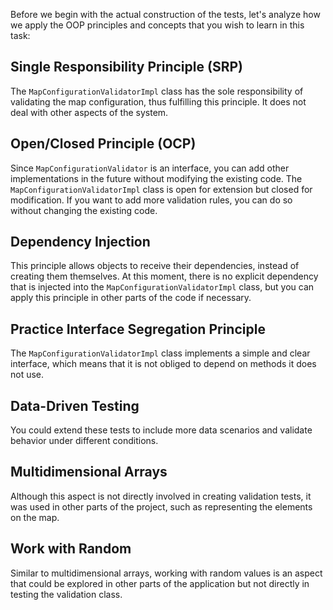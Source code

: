 

Before we begin with the actual construction of the tests, let's analyze how we apply the OOP principles
and concepts that you wish to learn in this task:

## Single Responsibility Principle (SRP)
The `MapConfigurationValidatorImpl` class has the sole responsibility of validating the map configuration,
thus fulfilling this principle. It does not deal with other aspects of the system.

## Open/Closed Principle (OCP)
Since `MapConfigurationValidator` is an interface, you can add other implementations in the future without
modifying the existing code.
The `MapConfigurationValidatorImpl` class is open for extension but closed for modification.
If you want to add more validation rules, you can do so without changing the existing code.

## Dependency Injection
This principle allows objects to receive their dependencies, instead of creating them themselves.
At this moment, there is no explicit dependency that is injected into the `MapConfigurationValidatorImpl` class,
but you can apply this principle in other parts of the code if necessary.

## Practice Interface Segregation Principle
The `MapConfigurationValidatorImpl` class implements a simple and clear interface, which means that it is not
obliged to depend on methods it does not use.

## Data-Driven Testing
You could extend these tests to include more data scenarios and validate behavior under different conditions.

## Multidimensional Arrays
Although this aspect is not directly involved in creating validation tests, it was used in other parts of the project,
such as representing the elements on the map.

## Work with Random
Similar to multidimensional arrays, working with random values is an aspect that could be explored in other parts
of the application but not directly in testing the validation class.
